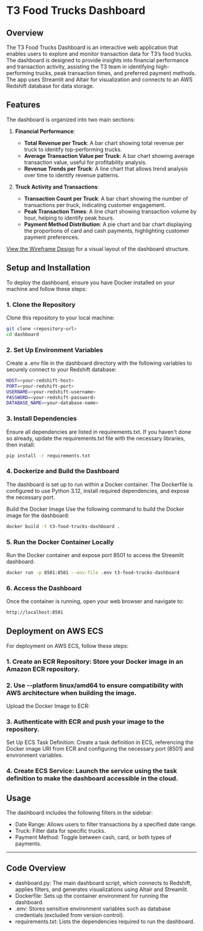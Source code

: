 # T3 Food Trucks Dashboard

## Overview

The T3 Food Trucks Dashboard is an interactive web application that enables users to explore and monitor transaction data for T3’s food trucks. The dashboard is designed to provide insights into financial performance and transaction activity, assisting the T3 team in identifying high-performing trucks, peak transaction times, and preferred payment methods. The app uses Streamlit and Altair for visualization and connects to an AWS Redshift database for data storage.

## Features

The dashboard is organized into two main sections:
1. **Financial Performance**:
   - **Total Revenue per Truck**: A bar chart showing total revenue per truck to identify top-performing trucks.
   - **Average Transaction Value per Truck**: A bar chart showing average transaction value, useful for profitability analysis.
   - **Revenue Trends per Truck**: A line chart that allows trend analysis over time to identify revenue patterns.

2. **Truck Activity and Transactions**:
   - **Transaction Count per Truck**: A bar chart showing the number of transactions per truck, indicating customer engagement.
   - **Peak Transaction Times**: A line chart showing transaction volume by hour, helping to identify peak hours.
   - **Payment Method Distribution**: A pie chart and bar chart displaying the proportions of card and cash payments, highlighting customer payment preferences.

[View the Wireframe Design](./dashboard/food_trucks_wireframe_design.png) for a visual layout of the dashboard structure.

## Setup and Installation

To deploy the dashboard, ensure you have Docker installed on your machine and follow these steps:

### 1. Clone the Repository
Clone this repository to your local machine:
```bash
git clone <repository-url>
cd dashboard 
```


### 2. Set Up Environment Variables
Create a .env file in the dashboard directory with the following variables to securely connect to your Redshift database:
```bash
HOST=<your-redshift-host>
PORT=<your-redshift-port>
USERNAME=<your-redshift-username>
PASSWORD=<your-redshift-password>
DATABASE_NAME=<your-database-name>
```

### 3. Install Dependencies
Ensure all dependencies are listed in requirements.txt. If you haven't done so already, update the requirements.txt file with the necessary libraries, then install:
```bash
pip install -r requirements.txt 
```

### 4. Dockerize and Build the Dashboard
The dashboard is set up to run within a Docker container. The Dockerfile is configured to use Python 3.12, install required dependencies, and expose the necessary port.

Build the Docker Image
Use the following command to build the Docker image for the dashboard:
```bash
docker build -t t3-food-trucks-dashboard .
```

### 5. Run the Docker Container Locally
Run the Docker container and expose port 8501 to access the Streamlit dashboard:
```bash
docker run -p 8501:8501 --env-file .env t3-food-trucks-dashboard
```

### 6. Access the Dashboard
Once the container is running, open your web browser and navigate to:
```bash
http://localhost:8501
```

## Deployment on AWS ECS

For deployment on AWS ECS, follow these steps:

### 1. Create an ECR Repository: Store your Docker image in an Amazon ECR repository.

### 2. Use --platform linux/amd64 to ensure compatibility with AWS architecture when building the image.
Upload the Docker Image to ECR:

### 3. Authenticate with ECR and push your image to the repository.
Set Up ECS Task Definition: Create a task definition in ECS, referencing the Docker image URI from ECR and configuring the necessary port (8501) and environment variables.

### 4. Create ECS Service: Launch the service using the task definition to make the dashboard accessible in the cloud.

## Usage

The dashboard includes the following filters in the sidebar:

 - Date Range: Allows users to filter transactions by a specified date range.
- Truck: Filter data for specific trucks.
- Payment Method: Toggle between cash, card, or both types of payments.

---

## Code Overview
- dashboard.py: The main dashboard script, which connects to Redshift, applies filters, and generates visualizations using Altair and Streamlit.
- Dockerfile: Sets up the container environment for running the dashboard.
- .env: Stores sensitive environment variables such as database credentials (excluded from version control).
- requirements.txt: Lists the dependencies required to run the dashboard.
